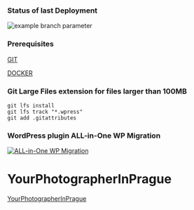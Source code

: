 ### Status of last Deployment
![example branch parameter](https://github.com/PavelMalakhouski/YourPhotographerInPrague/actions/workflows/master.yml/badge.svg?branch=master)
### Prerequisites
[GIT](https://github.com/git-guides/install-git)

[DOCKER](https://docs.docker.com/compose/install/)
### Git Large Files extension for files larger than 100MB
``` text
git lfs install
git lfs track "*.wpress"
git add .gitattributes
```

### WordPress plugin ALL-in-One WP Migration
[![ALL-in-One WP Migration](https://img.youtube.com/vi/kpsjTPsygbs/0.jpg)](https://www.youtube.com/watch?v=kpsjTPsygbs)

# YourPhotographerInPrague
[YourPhotographerInPrague](https://www.alenatretyak.com)